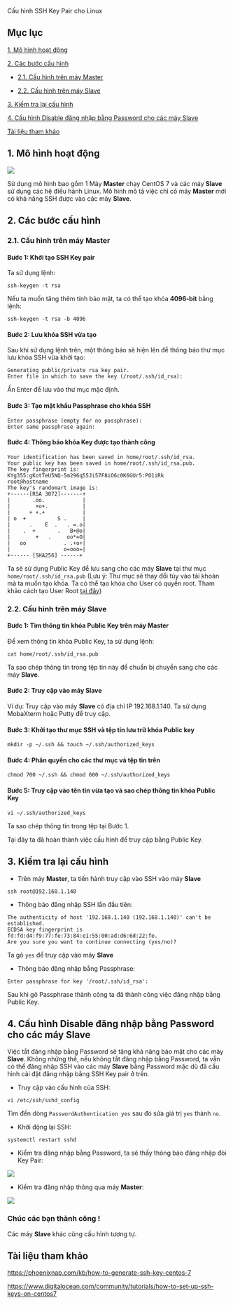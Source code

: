 Cấu hình SSH Key Pair cho Linux

## Mục lục

[1. Mô hình hoạt động](https://github.com/quanganh1996111/Linux-Tutorial/blob/master/Linux-Onjob-Trainning/Security-and-Firewall/SSH-Configuration/ssh-keypair.md#1-m%C3%B4-h%C3%ACnh-ho%E1%BA%A1t-%C4%91%E1%BB%99ng)

[2. Các bước cấu hình](https://github.com/quanganh1996111/Linux-Tutorial/blob/master/Linux-Onjob-Trainning/Security-and-Firewall/SSH-Configuration/ssh-keypair.md#2-c%C3%A1c-b%C6%B0%E1%BB%9Bc-c%E1%BA%A5u-h%C3%ACnh)

- [2.1. Cấu hình trên máy Master](https://github.com/quanganh1996111/Linux-Tutorial/blob/master/Linux-Onjob-Trainning/Security-and-Firewall/SSH-Configuration/ssh-keypair.md#21-c%E1%BA%A5u-h%C3%ACnh-tr%C3%AAn-m%C3%A1y-master)

- [2.2. Cấu hình trên máy Slave](https://github.com/quanganh1996111/Linux-Tutorial/blob/master/Linux-Onjob-Trainning/Security-and-Firewall/SSH-Configuration/ssh-keypair.md#22-c%E1%BA%A5u-h%C3%ACnh-tr%C3%AAn-m%C3%A1y-slave)

[3. Kiểm tra lại cấu hình](https://github.com/quanganh1996111/Linux-Tutorial/blob/master/Linux-Onjob-Trainning/Security-and-Firewall/SSH-Configuration/ssh-keypair.md#3-ki%E1%BB%83m-tra-l%E1%BA%A1i-c%E1%BA%A5u-h%C3%ACnh)

[4. Cấu hình Disable đăng nhập bằng Password cho các máy Slave](https://github.com/quanganh1996111/Linux-Tutorial/blob/master/Linux-Onjob-Trainning/Security-and-Firewall/SSH-Configuration/ssh-keypair.md#4-c%E1%BA%A5u-h%C3%ACnh-disable-%C4%91%C4%83ng-nh%E1%BA%ADp-b%E1%BA%B1ng-password-cho-c%C3%A1c-m%C3%A1y-slave)

[Tài liệu tham khảo](https://github.com/quanganh1996111/Linux-Tutorial/blob/master/Linux-Onjob-Trainning/Security-and-Firewall/SSH-Configuration/ssh-keypair.md#t%C3%A0i-li%E1%BB%87u-tham-kh%E1%BA%A3o)

## 1. Mô hình hoạt động

<img src="https://imgur.com/MhwzU0q.png">

Sử dụng mô hình bao gồm 1 Máy **Master** chạy CentOS 7 và các máy **Slave** sử dụng các hệ điều hành Linux. Mô hình mô tả việc chỉ có máy **Master** mới có khả năng SSH được vào các máy **Slave**.

## 2. Các bước cấu hình

### 2.1. Cấu hình trên máy Master

#### Bước 1: Khởi tạo SSH Key pair

Ta sử dụng lệnh:

`ssh-keygen -t rsa`

Nếu ta muốn tăng thêm tính bảo mật, ta có thể tạo khóa **4096-bit** bằng lệnh:

`ssh-keygen -t rsa -b 4096`

#### Bước 2: Lưu khóa SSH vừa tạo

Sau khi sử dụng lệnh trên, một thông báo sẽ hiện lên để thông báo thư mục lưu khóa SSH vừa khởi tạo:

```
Generating public/private rsa key pair.
Enter file in which to save the key (/root/.ssh/id_rsa):
```

Ấn Enter để lưu vào thư mục mặc định.

#### Bước 3: Tạo mật khẩu Passphrase cho khóa SSH

```
Enter passphrase (empty for no passphrase):
Enter same passphrase again:
```

#### Bước 4: Thông báo khóa Key được tạo thành công

```
Your identification has been saved in home/root/.ssh/id_rsa.
Your public key has been saved in home/root/.ssh/id_rsa.pub.
The key fingerprint is:
KYg355:gKotTeU5NQ-5m296q55Ji57F8iO6c0K6GUr5:PO1iRk
root@hostname
The key's randomart image is:
+------[RSA 3072]-------+
|       .oo.            |
|        +o+.           |
|      + +.+            |
| o  +          S .     |
|      .    E  .   . =.o|
|    .  +       .   B+@o|
|        +   .     oo*=O|
|   oo            . .+o+|
|                 o=ooo=|
+------ [SHA256] ------+
```

Ta sẽ sử dụng Public Key để lưu sang cho các máy **Slave** tại thư mục `home/root/.ssh/id_rsa.pub` (Lưu ý: Thư mục sẽ thay đổi tùy vào tài khoản mà ta muốn tạo khóa. Ta có thể tạo khóa cho User có quyền root. Tham khảo cách tạo User Root [tại đây](https://github.com/quanganh1996111/Linux-Tutorial/blob/master/Linux-Onjob-Trainning/Security-and-Firewall/SSH-Configuration/create-root-user.md))

### 2.2. Cấu hình trên máy Slave

#### Bước 1: Tìm thông tin khóa Public Key trên máy Master

Để xem thông tin khóa Public Key, ta sử dụng lệnh:

`cat home/root/.ssh/id_rsa.pub`

Ta sao chép thông tin trong tệp tin này để chuẩn bị chuyển sang cho các máy **Slave**.

#### Bước 2: Truy cập vào máy Slave

Ví dụ: Truy cập vào máy **Slave** có địa chỉ IP 192.168.1.140. Ta sử dụng MobaXterm hoặc Putty để truy cập.

#### Bước 3: Khởi tạo thư mục SSH và tệp tin lưu trữ khóa Public key

`mkdir -p ~/.ssh && touch ~/.ssh/authorized_keys`

#### Bước 4: Phân quyền cho các thư mục và tệp tin trên

`chmod 700 ~/.ssh && chmod 600 ~/.ssh/authorized_keys`

#### Bước 5: Truy cập vào tên tin vừa tạo và sao chép thông tin khóa Public Key

`vi ~/.ssh/authorized_keys`

Ta sao chép thông tin trong tệp tại Bước 1.

Tại đây ta đã hoàn thành việc cấu hình để truy cập bằng Public Key.

## 3. Kiểm tra lại cấu hình

- Trên máy **Master**, ta tiến hành truy cập vào SSH vào máy **Slave**

`ssh root@192.168.1.140`

- Thông báo đăng nhập SSH lần đầu tiên:

```
The authenticity of host '192.168.1.140 (192.168.1.140)' can't be established.
ECDSA key fingerprint is fd:fd:d4:f9:77:fe:73:84:e1:55:00:ad:d6:6d:22:fe.
Are you sure you want to continue connecting (yes/no)?
```

Ta gõ `yes` để truy cập vào máy **Slave**

- Thông báo đăng nhập bằng Passphrase:

`Enter passphrase for key '/root/.ssh/id_rsa':`

Sau khi gõ Passphrase thành công ta đã thành công việc đăng nhập bằng Public Key.

## 4. Cấu hình Disable đăng nhập bằng Password cho các máy Slave

Việc tắt đăng nhập bằng Password sẽ tăng khả năng bảo mật cho các máy **Slave**. Không những thế, nếu không tắt đăng nhập bằng Password, ta vẫn có thể đăng nhập SSH vào các máy **Slave** bằng Password mặc dù đã cấu hình cài đặt đăng nhập bằng SSH Key pair ở trên.

- Truy cập vào cấu hình của SSH:

`vi /etc/ssh/sshd_config`

Tìm đến dòng `PasswordAuthentication yes` sau đó sửa giá trị `yes` thành `no`.

- Khởi động lại SSH:

`systemctl restart sshd`

- Kiểm tra đăng nhập bằng Password, ta sẽ thấy thông báo đăng nhập đòi Key Pair:

<img src="https://imgur.com/2dVmwdR.png">

- Kiểm tra đăng nhập thông qua máy **Master**:

<img src="https://imgur.com/VCyCjk1.png">

### Chúc các bạn thành công !

Các máy **Slave** khác cũng cấu hình tương tự.

## Tài liệu tham khảo

https://phoenixnap.com/kb/how-to-generate-ssh-key-centos-7

https://www.digitalocean.com/community/tutorials/how-to-set-up-ssh-keys-on-centos7